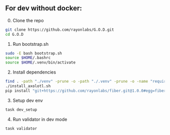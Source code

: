 ## For dev without docker:

0. Clone the repo
```bash
git clone https://github.com/rayonlabs/G.O.D.git
cd G.O.D
```

1. Run bootstrap.sh
```bash
sudo -E bash bootstrap.sh
source $HOME/.bashrc
source $HOME/.venv/bin/activate
```

2. Install dependencies
```bash
find . -path "./venv" -prune -o -path "./.venv" -prune -o -name "requirements.txt" -exec pip install -r {} \;
./install_axolotl.sh
pip install "git+https://github.com/rayonlabs/fiber.git@1.0.0#egg=fiber[full]"

```

3. Setup dev env

```bash
task dev_setup
```

4.  Run validator in dev mode

```bash
task validator
```
